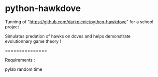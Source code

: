python-hawkdove
===============

Tunning of "https://github.com/darkpicnic/python-hawkdove" for a school project

Simulates predation of hawks on doves and helps demonstrate evolutionnary game theory !

===============

Requirements :

pylab
random
time